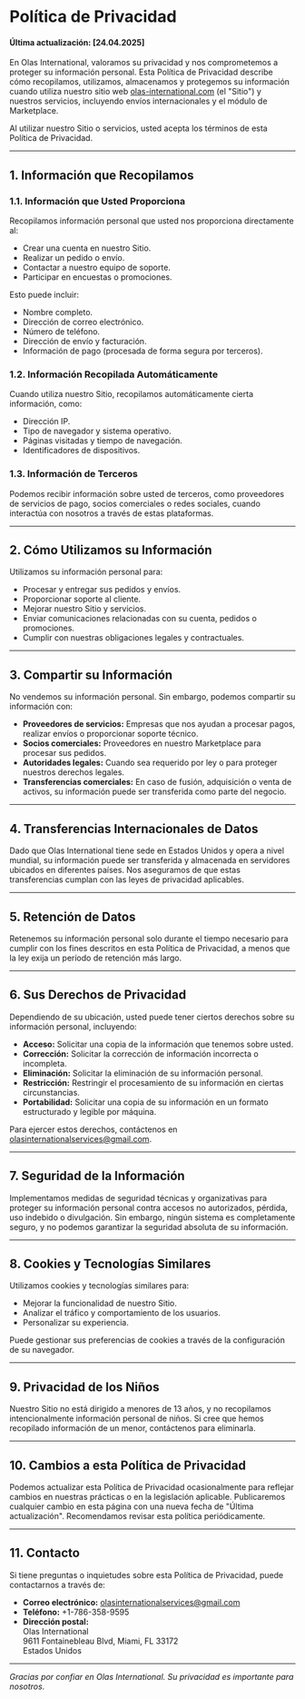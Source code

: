 # Política de Privacidad

#### Última actualización: [24.04.2025]

En Olas International, valoramos su privacidad y nos comprometemos a proteger su información personal. Esta Política de Privacidad describe cómo recopilamos, utilizamos, almacenamos y protegemos su información cuando utiliza nuestro sitio web [olas-international.com](https://olas-international.com) (el "Sitio") y nuestros servicios, incluyendo envíos internacionales y el módulo de Marketplace.

Al utilizar nuestro Sitio o servicios, usted acepta los términos de esta Política de Privacidad.

---

## 1. Información que Recopilamos

### 1.1. Información que Usted Proporciona
Recopilamos información personal que usted nos proporciona directamente al:
- Crear una cuenta en nuestro Sitio.
- Realizar un pedido o envío.
- Contactar a nuestro equipo de soporte.
- Participar en encuestas o promociones.

Esto puede incluir:
- Nombre completo.
- Dirección de correo electrónico.
- Número de teléfono.
- Dirección de envío y facturación.
- Información de pago (procesada de forma segura por terceros).

### 1.2. Información Recopilada Automáticamente
Cuando utiliza nuestro Sitio, recopilamos automáticamente cierta información, como:
- Dirección IP.
- Tipo de navegador y sistema operativo.
- Páginas visitadas y tiempo de navegación.
- Identificadores de dispositivos.

### 1.3. Información de Terceros
Podemos recibir información sobre usted de terceros, como proveedores de servicios de pago, socios comerciales o redes sociales, cuando interactúa con nosotros a través de estas plataformas.

---

## 2. Cómo Utilizamos su Información

Utilizamos su información personal para:
- Procesar y entregar sus pedidos y envíos.
- Proporcionar soporte al cliente.
- Mejorar nuestro Sitio y servicios.
- Enviar comunicaciones relacionadas con su cuenta, pedidos o promociones.
- Cumplir con nuestras obligaciones legales y contractuales.

---

## 3. Compartir su Información

No vendemos su información personal. Sin embargo, podemos compartir su información con:
- **Proveedores de servicios:** Empresas que nos ayudan a procesar pagos, realizar envíos o proporcionar soporte técnico.
- **Socios comerciales:** Proveedores en nuestro Marketplace para procesar sus pedidos.
- **Autoridades legales:** Cuando sea requerido por ley o para proteger nuestros derechos legales.
- **Transferencias comerciales:** En caso de fusión, adquisición o venta de activos, su información puede ser transferida como parte del negocio.

---

## 4. Transferencias Internacionales de Datos

Dado que Olas International tiene sede en Estados Unidos y opera a nivel mundial, su información puede ser transferida y almacenada en servidores ubicados en diferentes países. Nos aseguramos de que estas transferencias cumplan con las leyes de privacidad aplicables.

---

## 5. Retención de Datos

Retenemos su información personal solo durante el tiempo necesario para cumplir con los fines descritos en esta Política de Privacidad, a menos que la ley exija un período de retención más largo.

---

## 6. Sus Derechos de Privacidad

Dependiendo de su ubicación, usted puede tener ciertos derechos sobre su información personal, incluyendo:
- **Acceso:** Solicitar una copia de la información que tenemos sobre usted.
- **Corrección:** Solicitar la corrección de información incorrecta o incompleta.
- **Eliminación:** Solicitar la eliminación de su información personal.
- **Restricción:** Restringir el procesamiento de su información en ciertas circunstancias.
- **Portabilidad:** Solicitar una copia de su información en un formato estructurado y legible por máquina.

Para ejercer estos derechos, contáctenos en [olasinternationalservices@gmail.com](mailto:olasinternationalservices@gmail.com).

---

## 7. Seguridad de la Información

Implementamos medidas de seguridad técnicas y organizativas para proteger su información personal contra accesos no autorizados, pérdida, uso indebido o divulgación. Sin embargo, ningún sistema es completamente seguro, y no podemos garantizar la seguridad absoluta de su información.

---

## 8. Cookies y Tecnologías Similares

Utilizamos cookies y tecnologías similares para:
- Mejorar la funcionalidad de nuestro Sitio.
- Analizar el tráfico y comportamiento de los usuarios.
- Personalizar su experiencia.

Puede gestionar sus preferencias de cookies a través de la configuración de su navegador.

---

## 9. Privacidad de los Niños

Nuestro Sitio no está dirigido a menores de 13 años, y no recopilamos intencionalmente información personal de niños. Si cree que hemos recopilado información de un menor, contáctenos para eliminarla.

---

## 10. Cambios a esta Política de Privacidad

Podemos actualizar esta Política de Privacidad ocasionalmente para reflejar cambios en nuestras prácticas o en la legislación aplicable. Publicaremos cualquier cambio en esta página con una nueva fecha de "Última actualización". Recomendamos revisar esta política periódicamente.

---

## 11. Contacto

Si tiene preguntas o inquietudes sobre esta Política de Privacidad, puede contactarnos a través de:
- **Correo electrónico:** [olasinternationalservices@gmail.com](mailto:olasinternationalservices@gmail.com)
- **Teléfono:** +1-786-358-9595
- **Dirección postal:**  
  Olas International  
  9611 Fontainebleau Blvd,
  Miami, FL 33172  
  Estados Unidos

---

*Gracias por confiar en Olas International. Su privacidad es importante para nosotros.*